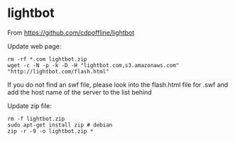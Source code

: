 lightbot
========

From https://github.com/cdpoffline/lightbot

Update web page:

    rm -rf *.com lightbot.zip
    wget -c -N -p -k -D -H "lightbot.com,s3.amazonaws.com" "http://lightbot.com/flash.html"


If you do not find an swf file, please look into the flash.html file for .swf
and add the host name of the server to the list behind


Update zip file:

    rm -f lightbot.zip
    sudo apt-get install zip # debian
    zip -r -9 -o lightbot.zip *
